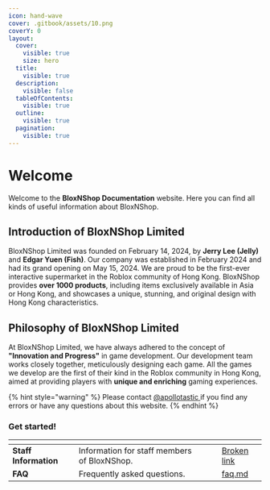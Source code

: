 ```yaml
---
icon: hand-wave
cover: .gitbook/assets/10.png
coverY: 0
layout:
  cover:
    visible: true
    size: hero
  title:
    visible: true
  description:
    visible: false
  tableOfContents:
    visible: true
  outline:
    visible: true
  pagination:
    visible: true
---
```


# Welcome

Welcome to the **BloxNShop Documentation** website. Here you can find all kinds of useful information about BloxNShop.

## Introduction of BloxNShop Limited

BloxNShop Limited was founded on February 14, 2024, by **Jerry Lee (Jelly)** and **Edgar Yuen (Fish)**. Our company was established in February 2024 and had its grand opening on May 15, 2024. We are proud to be the first-ever interactive supermarket in the Roblox community of Hong Kong. BloxNShop provides **over 1000 products**, including items exclusively available in Asia or Hong Kong, and showcases a unique, stunning, and original design with Hong Kong characteristics.

## **Philosophy** of BloxNShop Limited

At BloxNShop Limited, we have always adhered to the concept of **"Innovation and Progress"** in game development. Our development team works closely together, meticulously designing each game. All the games we develop are the first of their kind in the Roblox community in Hong Kong, aimed at providing players with **unique and enriching** gaming experiences.

{% hint style="warning" %}
Please contact [@apollotastic ](https://discord.com/users/831763338509549578)if you find any errors or have any questions about this website.
{% endhint %}

### Get started!

<table data-view="cards"><thead><tr><th></th><th></th><th data-hidden data-card-cover data-type="files"></th><th data-hidden></th><th data-hidden data-card-target data-type="content-ref"></th></tr></thead><tbody><tr><td><strong>Staff Information</strong></td><td>Information for staff members of BloxNShop.</td><td></td><td></td><td><a href="broken-reference">Broken link</a></td></tr><tr><td><strong>FAQ</strong></td><td>Frequently asked questions.</td><td></td><td></td><td><a href="faq.md">faq.md</a></td></tr></tbody></table>
